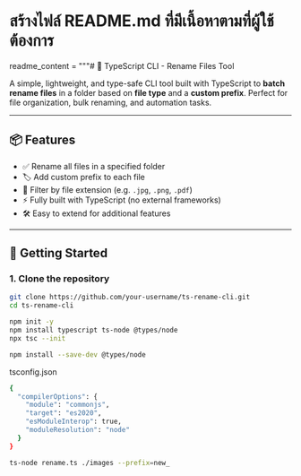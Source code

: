# สร้างไฟล์ README.md ที่มีเนื้อหาตามที่ผู้ใช้ต้องการ
readme_content = """# 🔁 TypeScript CLI - Rename Files Tool

A simple, lightweight, and type-safe CLI tool built with TypeScript to **batch rename files** in a folder based on **file type** and a **custom prefix**. Perfect for file organization, bulk renaming, and automation tasks.

---

## 📦 Features

- ✅ Rename all files in a specified folder
- 🏷️ Add custom prefix to each file
- 🎯 Filter by file extension (e.g. `.jpg`, `.png`, `.pdf`)
- ⚡ Fully built with TypeScript (no external frameworks)
- 🛠️ Easy to extend for additional features

---

## 🚀 Getting Started

### 1. Clone the repository

```bash
git clone https://github.com/your-username/ts-rename-cli.git
cd ts-rename-cli
```

```bash
npm init -y
npm install typescript ts-node @types/node
npx tsc --init
```

```bash
npm install --save-dev @types/node
```

tsconfig.json
```bash
{
  "compilerOptions": {
    "module": "commonjs",
    "target": "es2020",
    "esModuleInterop": true,
    "moduleResolution": "node"
  }
}
```

```bash
ts-node rename.ts ./images --prefix=new_
```

